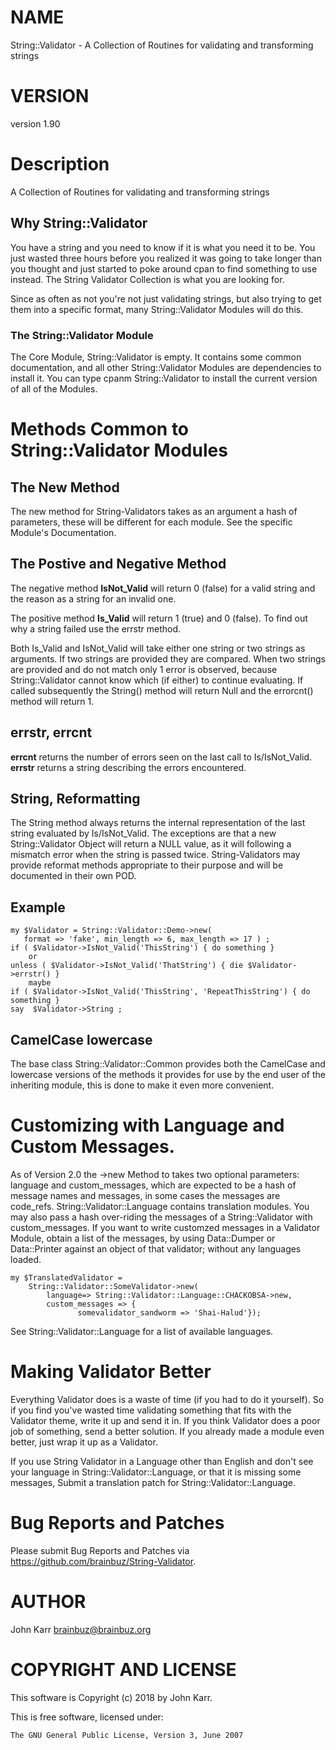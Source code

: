 # NAME

String::Validator - A Collection of Routines for validating and transforming strings

# VERSION

version 1.90

# Description

A Collection of Routines for validating and transforming strings

## Why String::Validator

You have a string and you need to know if it is what you need it to be.
You just wasted three hours before you realized it was going to take
longer than you thought and just started to poke around cpan to find
something to use instead. The String Validator Collection is what you are looking for.

Since as often as not you're not just validating strings, but also
trying to get them into a specific format, many String::Validator Modules
will do this.

### The String::Validator Module

The Core Module, String::Validator is empty. It contains some common
documentation, and all other String::Validator Modules are dependencies
to install it. You can type cpanm String::Validator to install the current
version of all of the Modules.

# Methods Common to String::Validator Modules

## The New Method

The new method for String-Validators takes as an argument a hash of
parameters, these will be different for each module. See the specific
Module's Documentation.

## The Postive and Negative Method

The negative method **IsNot\_Valid** will return 0 (false) for a valid string
and the reason as a string for an invalid one.

The positive method **Is\_Valid** will return 1 (true) and 0 (false). To find out
why a string failed use the errstr method.

Both Is\_Valid and IsNot\_Valid will take either one string or two strings as
arguments. If two strings are provided they are compared. When two strings are
provided and do not match only 1 error is observed, because String::Validator cannot
know which (if either) to continue evaluating. If called subsequently the String() method will
return Null and the errorcnt() method will return 1.

## errstr, errcnt

**errcnt** returns the number of errors seen on the last call to Is/IsNot\_Valid.
**errstr** returns a string describing the errors encountered.

## String, Reformatting

The String method always returns the internal representation of the
last string evaluated by Is/IsNot\_Valid. The exceptions are that a new
String::Validator Object will return a NULL value, as it will following
a mismatch error when the string is passed twice.
String-Validators may provide reformat methods appropriate to their purpose
and will be documented in their own POD.

## Example

    my $Validator = String::Validator::Demo->new(
       format => 'fake', min_length => 6, max_length => 17 ) ;
    if ( $Validator->IsNot_Valid('ThisString') { do something }
        or
    unless ( $Validator->IsNot_Valid('ThatString') { die $Validator->errstr() }
        maybe
    if ( $Validator->IsNot_Valid('ThisString', 'RepeatThisString') { do something }
    say  $Validator->String ;

## CamelCase lowercase

The base class String::Validator::Common provides both the CamelCase and lowercase
versions of the methods it provides for use by the end user of the inheriting module,
this is done to make it even more convenient.

# Customizing with Language and Custom Messages.

As of Version 2.0 the ->new Method to takes two optional parameters: language and custom\_messages, which are expected to be a hash of message names and messages, in some cases the messages are code\_refs. String::Validator::Language contains translation modules. You may also pass a hash over-riding the messages of a String::Validator with custom\_messages. If you want to write customzed messages in a Validator Module, obtain a list of the messages, by using Data::Dumper or Data::Printer against an object of that validator; without any languages loaded.

    my $TranslatedValidator =
        String::Validator::SomeValidator->new(
            language=> String::Validator::Language::CHACKOBSA->new,
            custom_messages => {
                   somevalidator_sandworm => 'Shai-Halud'});

See String::Validator::Language for a list of available languages.

# Making Validator Better

Everything Validator does is a waste of time (if you had to do it yourself).
So if you find you've wasted time validating something that fits
with the Validator theme, write it up and send it in. If you think
Validator does a poor job of something, send a better solution.
If you already made a module even better, just wrap it up as a Validator.

If you use String Validator in a Language other than English and don't see your language in String::Validator::Language, or that it is missing some messages, Submit a translation patch for String::Validator::Language.

# Bug Reports and Patches

Please submit Bug Reports and Patches via https://github.com/brainbuz/String-Validator.

# AUTHOR

John Karr <brainbuz@brainbuz.org>

# COPYRIGHT AND LICENSE

This software is Copyright (c) 2018 by John Karr.

This is free software, licensed under:

    The GNU General Public License, Version 3, June 2007
